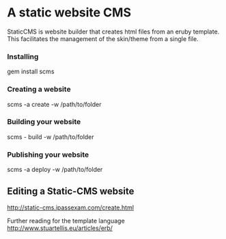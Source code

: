 A static website CMS
====================

StaticCMS is website builder that creates html files from an eruby template.  
This facilitates the management of the skin/theme from a single file.

### Installing ### 

gem install scms

### Creating a website ### 

scms -a create -w /path/to/folder

### Building your website ### 

scms - build -w /path/to/folder

### Publishing your website ### 

scms -a deploy -w /path/to/folder


Editing a Static-CMS website
----------------------------

http://static-cms.ipassexam.com/create.html

Further reading for the template language
http://www.stuartellis.eu/articles/erb/
